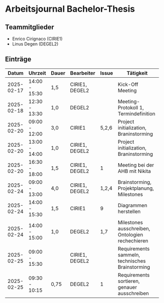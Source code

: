 # Arbeitsjournal Bachelor-Thesis

## Teammitglieder
- Enrico Cirignaco (CIRIE1)
- Linus Degen (DEGEL2)

## Einträge

| Datum      | Uhrzeit       | Dauer | Bearbeiter     | Issue | Tätigkeit                                         |
|------------|---------------|-------|----------------|-------|---------------------------------------------------|
| 2025-02-17 | 14:00 - 15:30 | 1,5   | CIRIE1, DEGEL2 |       | Kick-Off Meeting                                  |
| 2025-02-18 | 12:30 - 13:30 | 1,0   | DEGEL2         |       | Meeting-Protokoll 1, Termindefinition             |
| 2025-02-20 | 09:00 - 12:00 | 3,0   | CIRIE1         | 5,2,6 | Project initialization, Braninstorming            |
| 2025-02-20 | 13:00 - 14:00 | 1,0   | CIRIE1, DEGEL2 |       | Project initialization, Braninstorming            |
| 2025-02-20 | 16:30 - 18:00 | 1,5   | CIRIE1, DEGEL2 | 1     | Meeting bei der AHB mit Nikita                    |
| 2025-02-24 | 09:00 - 13:00 | 4,0   | CIRIE1, DEGEL2 | 1,2,4 | Brainstorming, Projektplanung, Milestones         |
| 2025-02-24 | 14:00 - 15:30 | 1,5   | CIRIE1         | 9     | Diagrammen herstellen                             |
| 2025-02-24 | 14:00 - 15:00 | 1,0   | DEGEL2         | 1,7   | Milestones ausschreiben, Ontologien rechechieren  |
| 2025-02-25 | 09:00 - 15:30 |       | CIRIE1, DEGEL2 |       | Requirements sammeln, technisches Brainstorming   |
| 2025-02-25 | 09:30 - 10:15 | 0,75  | DEGEL2         | 1     | Requirements sortieren, genauer ausschreiben      |
